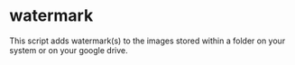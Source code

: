 # watermark
This script adds watermark(s) to the images stored within a folder on your system or on your google drive.
